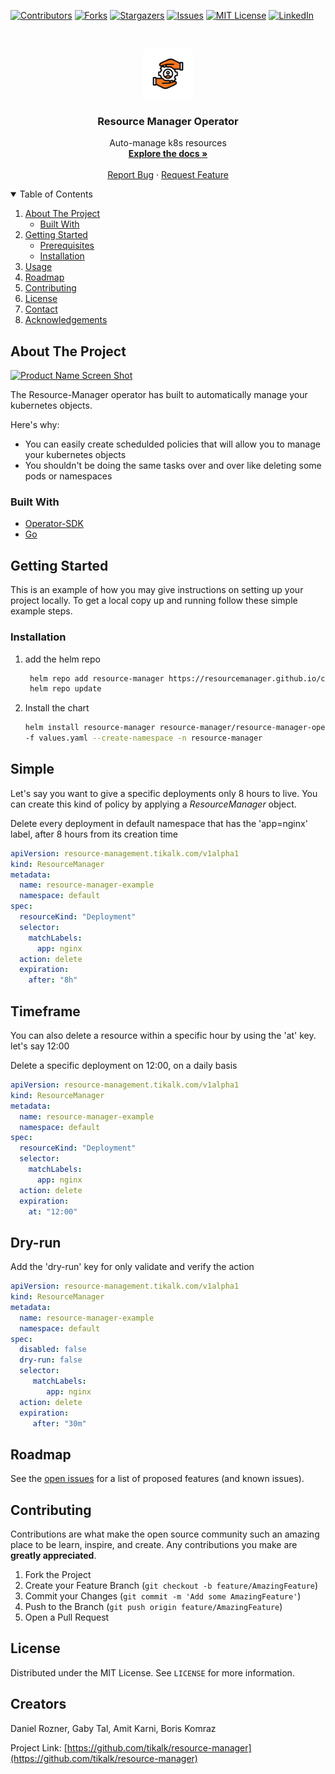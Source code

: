 

<!-- PROJECT SHIELDS -->
<!--
*** I'm using markdown "reference style" links for readability.
*** Reference links are enclosed in brackets [ ] instead of parentheses ( ).
*** See the bottom of this document for the declaration of the reference variables
*** for contributors-url, forks-url, etc. This is an optional, concise syntax you may use.
*** https://www.markdownguide.org/basic-syntax/#reference-style-links
-->
[![Contributors][contributors-shield]][contributors-url]
[![Forks][forks-shield]][forks-url]
[![Stargazers][stars-shield]][stars-url]
[![Issues][issues-shield]][issues-url]
[![MIT License][license-shield]][license-url]
[![LinkedIn][linkedin-shield]][linkedin-url]



<!-- PROJECT LOGO -->
<br />
<p align="center">
  <a href="https://github.com/othneildrew/Best-README-Template">
    <img src="images/logo.png" alt="Logo" width="80" height="80">
  </a>

  <h3 align="center">Resource Manager Operator</h3>

  <p align="center">
    Auto-manage  k8s resources
    <br />
    <a href="https://github.com/tikalk/resource-manager"><strong>Explore the docs »</strong></a>
    <br />
    <br />
    <a href="https://github.com/tikalk/resource-manager/issues">Report Bug</a>
    ·
    <a href="https://github.com/tikalk/resource-manager/issues">Request Feature</a>
  </p>
</p>



<!-- TABLE OF CONTENTS -->
<details open="open">
  <summary>Table of Contents</summary>
  <ol>
    <li>
      <a href="#about-the-project">About The Project</a>
      <ul>
        <li><a href="#built-with">Built With</a></li>
      </ul>
    </li>
    <li>
      <a href="#getting-started">Getting Started</a>
      <ul>
        <li><a href="#prerequisites">Prerequisites</a></li>
        <li><a href="#installation">Installation</a></li>
      </ul>
    </li>
    <li><a href="#usage">Usage</a></li>
    <li><a href="#roadmap">Roadmap</a></li>
    <li><a href="#contributing">Contributing</a></li>
    <li><a href="#license">License</a></li>
    <li><a href="#contact">Contact</a></li>
    <li><a href="#acknowledgements">Acknowledgements</a></li>
  </ol>
</details>



<!-- ABOUT THE PROJECT -->
## About The Project

[![Product Name Screen Shot][product-screenshot]](https://example.com)

The Resource-Manager operator has built to automatically manage your kubernetes objects.

Here's why:
* You can easily create schedulded policies that will allow you to manage your kubernetes objects 
* You shouldn't be doing the same tasks over and over like deleting some pods or namespaces


### Built With

* [Operator-SDK](https://sdk.operatorframework.io/)
* [Go](https://go.dev/)


<!-- GETTING STARTED -->
## Getting Started

This is an example of how you may give instructions on setting up your project locally.
To get a local copy up and running follow these simple example steps.


### Installation

1. add the helm repo
   ```bash
    helm repo add resource-manager https://resourcemanager.github.io/charts/resource-manager-charts   
    helm repo update
2. Install the chart
   ```bash
   helm install resource-manager resource-manager/resource-manager-operator \
   -f values.yaml --create-namespace -n resource-manager
   ```


<!-- USAGE EXAMPLES -->
##  Simple
Let's say you want to give a specific deployments only 8 hours to live.
You can create this kind of policy by applying a *ResourceManager* object.

Delete every deployment in default namespace that has the 'app=nginx' label, after 8 hours from its creation time
```yaml
apiVersion: resource-management.tikalk.com/v1alpha1
kind: ResourceManager
metadata:
  name: resource-manager-example
  namespace: default
spec:
  resourceKind: "Deployment"
  selector:
    matchLabels:
      app: nginx
  action: delete
  expiration:
    after: "8h"
```
###
## Timeframe
You can also delete a resource within a specific hour by using the 'at' key. let's say 12:00

Delete a specific deployment on 12:00, on a daily basis
```yaml
apiVersion: resource-management.tikalk.com/v1alpha1
kind: ResourceManager
metadata:
  name: resource-manager-example
  namespace: default
spec:
  resourceKind: "Deployment"
  selector:
    matchLabels:
      app: nginx
  action: delete
  expiration:
    at: "12:00"
```

## Dry-run

Add the 'dry-run' key for only validate and verify the action

```yaml
apiVersion: resource-management.tikalk.com/v1alpha1
kind: ResourceManager
metadata:
  name: resource-manager-example
  namespace: default
spec:
  disabled: false
  dry-run: false
  selector:
     matchLabels:
        app: nginx
  action: delete
  expiration:
     after: "30m"
```



<!-- ROADMAP -->
## Roadmap

See the [open issues](https://github.com/tikalk/resource-manager/issues) for a list of proposed features (and known issues).



<!-- CONTRIBUTING -->
## Contributing

Contributions are what make the open source community such an amazing place to be learn, inspire, and create. Any contributions you make are **greatly appreciated**.

1. Fork the Project
2. Create your Feature Branch (`git checkout -b feature/AmazingFeature`)
3. Commit your Changes (`git commit -m 'Add some AmazingFeature'`)
4. Push to the Branch (`git push origin feature/AmazingFeature`)
5. Open a Pull Request



<!-- LICENSE -->
## License

Distributed under the MIT License. See `LICENSE` for more information.



<!-- Creators -->
## Creators

Daniel Rozner, Gaby Tal, Amit Karni, Boris Komraz

Project Link: [https://github.com/tikalk/resource-manager](https://github.com/tikalk/resource-manager)






<!-- MARKDOWN LINKS & IMAGES -->
<!-- https://www.markdownguide.org/basic-syntax/#reference-style-links -->
[contributors-shield]: https://img.shields.io/github/contributors/othneildrew/Best-README-Template.svg?style=for-the-badge
[contributors-url]: https://github.com/tikalk/resource-manager/graphs/contributors
[forks-shield]: https://img.shields.io/github/forks/othneildrew/Best-README-Template.svg?style=for-the-badge
[forks-url]: https://github.com/tikalk/resource-manager/network/members
[stars-shield]: https://img.shields.io/github/stars/othneildrew/Best-README-Template.svg?style=for-the-badge
[stars-url]: https://github.com/tikalk/resource-manager/stargazers
[issues-shield]: https://img.shields.io/github/issues/othneildrew/Best-README-Template.svg?style=for-the-badge
[issues-url]: https://github.com/tikalk/resource-manager/issues
[license-shield]: https://img.shields.io/github/license/othneildrew/Best-README-Template.svg?style=for-the-badge
[license-url]: https://github.com/tikalk/resource-manager/blob/master/LICENSE.txt
[linkedin-shield]: https://img.shields.io/badge/-LinkedIn-black.svg?style=for-the-badge&logo=linkedin&colorB=555
[linkedin-url]: https://il.linkedin.com/company/tikal-knowledge
[product-screenshot]: images/screenshot.png